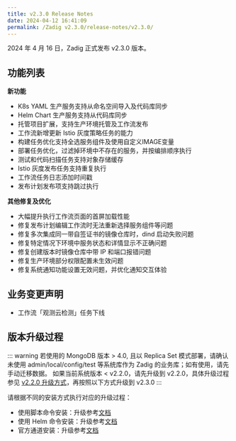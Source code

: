 ```yaml
---
title: v2.3.0 Release Notes
date: 2024-04-12 16:41:09
permalink: /Zadig v2.3.0/release-notes/v2.3.0/
---
```


2024 年 4 月 16 日，Zadig 正式发布 v2.3.0 版本。

## 功能列表
**新功能**
- K8s YAML 生产服务支持从命名空间导入及代码库同步
- Helm Chart 生产服务支持从代码库同步
- 托管项目扩展，支持生产环境托管及工作流发布
- 工作流新增更新 Istio 灰度策略任务的能力
- 构建任务优化支持全选服务组件及使用自定义IMAGE变量
- 部署任务优化，过滤掉环境中不存在的服务，并按编排顺序执行
- 测试和代码扫描任务支持对象存储缓存
- Istio 灰度发布任务支持重复执行
- 工作流任务日志添加时间戳
- 发布计划发布项支持跳过执行

**其他修复及优化**
- 大幅提升执行工作流页面的首屏加载性能
- 修复发布计划编辑工作流时无法重新选择服务组件等问题
- 修复多次集成同一带自签证书的镜像仓库时，dind 启动失败问题 
- 修复特定情况下环境中服务状态和详情显示不正确问题
- 修复创建版本时镜像仓库中带 IP 和端口报错问题
- 修复生产环境部分权限配置未生效问题
- 修复系统通知功能设置无效问题，并优化通知交互体验


## 业务变更声明

- 工作流「观测云检测」任务下线


## 版本升级过程

::: warning
若使用的 MongoDB 版本 > 4.0, 且以 Replica Set 模式部署，请确认未使用 admin/local/config/test 等系统库作为 Zadig 的业务库；如有使用，请先手动迁移数据。
如果当前系统版本 < v2.2.0，请先升级到 v2.2.0，具体升级过程参见 [v2.2.0 升级方式](/Zadig%20v2.2.0/release-notes/v2.2.0/#版本升级过程)，再按照以下方式升级到 v2.3.0
:::


请根据不同的安装方式执行对应的升级过程：

- 使用脚本命令安装：升级参考[文档](/Zadig%20v2.3.0/install/helm-deploy/#升级)
- 使用 Helm 命令安装：升级参考[文档](/Zadig%20v2.3.0/install/helm-deploy/#升级)
- 官方通道安装：升级参考[文档](/Zadig%20v2.3.0/stable/install/#升级)




